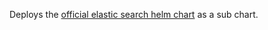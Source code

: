 Deploys the [official elastic search helm chart](https://github.com/elastic/helm-charts/tree/f01036e04be9aa62afa52f052c4e600c9e3e1da7/elasticsearch)
as a sub chart. 
